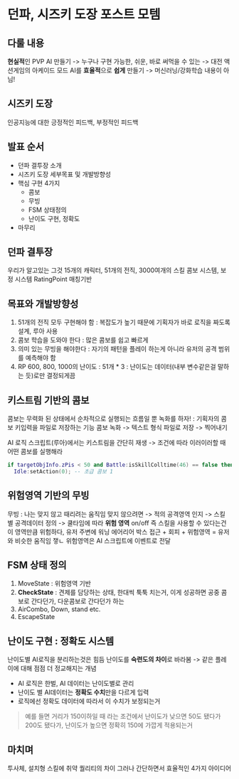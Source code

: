 # 던파, 시즈키 도장 포스트 모템

## 다룰 내용
**현실적**인 PVP AI 만들기
-> 누구나 구현 가능한, 쉬운, 바로 써먹을 수 있는
-> 대전 액션게임의 아케이드 모드 AI를 **효율적**으로 **쉽게** 만들기
-> 머신러닝/강화학습 내용이 아님!

## 시즈키 도장
인공지능에 대한 긍정적인 피드백, 부정적인 피드백

## 발표 순서
- 던파 결투장 소개
- 시즈키 도장 세부목표 및 개발방향성
- 핵심 구현 4가지
  - 콤보
  - 무빙
  - FSM 상태정의
  - 난이도 구현, 정확도
- 마무리

## 던파 결투장
우리가 알고있는 그것
15개의 캐릭터, 51개의 전직, 3000여개의 스킬
콤보 시스템, 보정 시스템
RatingPoint 매칭기반

## 목표와 개발방향성
1. 51개의 전직 모두 구현해야 함 : 복잡도가 높기 때문에 기획자가 바로 로직을 짜도록 설계, 루아 사용
2. 콤보 학습을 도와야 한다 : 많은 콤보를 쉽고 빠르게
3. 의미 있는 무빙을 해야한다 : 자기의 패턴을 플레이 하는게 아니라 유저의 공격 범위를 예측해야 함
4. RP 600, 800, 1000의 난이도 : 51개 \* 3 : 난이도는 데이터(내부 변수같은걸 말하는 듯)로만 결정되게끔

## 키스트림 기반의 콤보
콤보는 무력화 된 상태에서 순차적으로 실행되는 흐름일 뿐
녹화를 하자! : 기획자의 콤보 키입력을 파일로 저장하는 기능
콤보 녹화 -> 텍스트 형식 파일로 저장 -> 찍어내기

AI 로직 스크립트(루아)에서는 키스트림을 간단히 재생
-> 조건에 따라 이러이러할 때 어떤 콤보를 실행해라
```lua
if targetObjInfo.zPis < 50 and Battle:isSkillColltime(46) == false then
  Idle:setAction(0); -- 초급 콤보 1
```

## 위험영역 기반의 무빙
무빙 : 나는 맞지 않고 때리려는 움직임
맞지 않으려면 -> 적의 공격영역 인지 -> 스킬 별 공격데이터 정의 -> 쿨타임에 따라 **위험 영역** on/off
즉 스킬을 사용할 수 있다는건 이 영역만큼 위험하다, 유저 주변에 워닝 에어리어 박스
접근 + 회피 + 위험영역 = 유저와 비슷한 움직임 쟇ㄴ
위험영역은 AI 스크립트에 이벤트로 전달

## FSM 상태 정의
1. MoveState : 위험영역 기반
2. **CheckState** : 견제를 담당하는 상태, 한대씩 툭툭 치는거, 이게 성공하면 공중 콤보로 간다던가, 다운콤보로 간다던가 하는
3. AirCombo, Down, stand etc.
4. EscapeState

## 난이도 구현 : 정확도 시스템
난이도별 AI로직을 분리하는것은 힘듬
난이도를 **숙련도의 차이**로 바라봄 -> 같은 플레이에 대해 점점 더 정교해지는 개념
- AI 로직은 한벌, AI 데이터는 난이도별로 관리
- 난이도 별 AI데이터는 **정확도 수치**만을 다르게 입력
- 로직에선 정확도 데이터에 따라서 이 수치가 보정되는거
> 예를 들면 거리가 150이하일 때 라는 조건에서 난이도가 낮으면 50도 됐다가 200도 됐다가, 난이도가 높으면 정확히 150에 가깝게 적용되는거

## 마치며
투사체, 설치형 스킬에 취약
퀄리티의 차이
그러나 간단하면서 효율적인 4가지 아이디어
